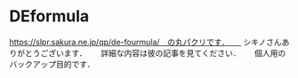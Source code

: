 # DEformula
https://slpr.sakura.ne.jp/qp/de-fourmula/　の丸パクリです．　　
シキノさんありがとうございます．　　
詳細な内容は彼の記事を見てください．　　
個人用のバックアップ目的です．　　
